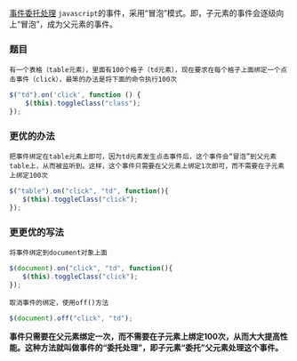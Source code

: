 [事件委托处理](http://www.ruanyifeng.com/blog/2011/08/jquery_best_practices.html)
`javascript`的事件，采用“冒泡”模式。即，子元素的事件会逐级向上“冒泡”，成为父元素的事件。

### 题目
`有一个表格（table元素），里面有100个格子（td元素），现在要求在每个格子上面绑定一个点击事件（click），最笨的办法是将下面的命令执行100次`
```js
$("td").on('click', function () {
    $(this).toggleClass("class");
});
```

### 更优的办法
`把事件绑定在table元素上即可，因为td元素发生点击事件后，这个事件会“冒泡”到父元素table上，从而被监听到。这样，这个事件只需要在父元素上绑定1次即可，而不需要在子元素上绑定100次`
```js
$("table").on("click", "td", function(){
　　$(this).toggleClass("click");
});
```

### 更更优的写法
`将事件绑定到document对象上面`
```js
$(document).on("click", "td", function(){
　　$(this).toggleClass("click");
});
```

`取消事件的绑定，使用off()方法`
```js
$(document).off("click", "td");
```

**事件只需要在父元素绑定一次，而不需要在子元素上绑定100次，从而大大提高性能。这种方法就叫做事件的“委托处理”，即子元素“委托”父元素处理这个事件。**